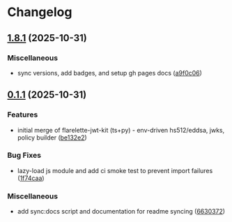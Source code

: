 # Changelog

## [1.8.1](https://github.com/chrislyons-dev/flarelette-jwt-kit/compare/flarelette-jwt-v1.8.0...flarelette-jwt-v1.8.1) (2025-10-31)


### Miscellaneous

* sync versions, add badges, and setup gh pages docs ([a9f0c06](https://github.com/chrislyons-dev/flarelette-jwt-kit/commit/a9f0c063d23060b9131d136c8da711acde1a98ed))

## [0.1.1](https://github.com/chrislyons-dev/flarelette-jwt-kit/compare/flarelette-jwt-v0.1.0...flarelette-jwt-v0.1.1) (2025-10-31)

### Features

- initial merge of flarelette-jwt-kit (ts+py) - env-driven hs512/eddsa, jwks, policy builder ([be132e2](https://github.com/chrislyons-dev/flarelette-jwt-kit/commit/be132e2ac12a1460843a8a1739386c7905deaee1))

### Bug Fixes

- lazy-load js module and add ci smoke test to prevent import failures ([1f74caa](https://github.com/chrislyons-dev/flarelette-jwt-kit/commit/1f74caacb6ae2bc1cb0366f59cc96e0c4b16d234))

### Miscellaneous

- add sync:docs script and documentation for readme syncing ([6630372](https://github.com/chrislyons-dev/flarelette-jwt-kit/commit/6630372a5ee5a42e193be5d7d688661f2cfefff2))
